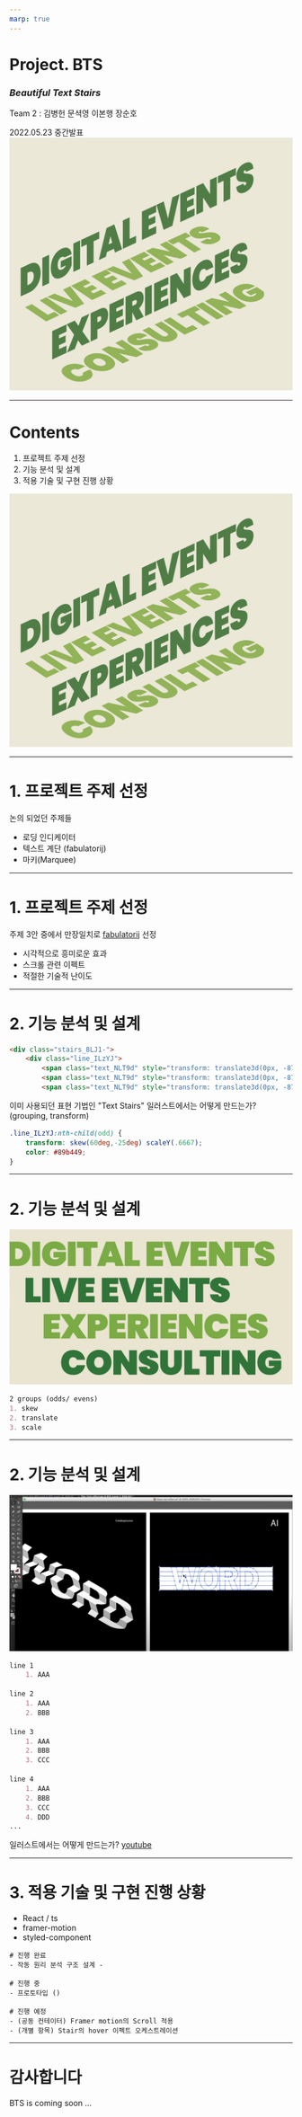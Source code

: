```yaml
---
marp: true
---
```


# **Project. BTS**

### *Beautiful Text Stairs*

>

Team 2 : 김병헌 문셕영 이본행 장순호

2022.05.23 중간발표
![bg left:50% 100%](./static/main1.jpg)

---

# **Contents**

1. 프로젝트 주제 선정
2. 기능 분석 및 설계
3. 적용 기술 및 구현 진행 상황

![bg left:50% 100%](./static/main1.jpg)

---

# **1. 프로젝트 주제 선정**

논의 되었던 주제들
- 로딩 인디케이터
- 텍스트 계단 (fabulatorij)
- 마키(Marquee)

---

# **1. 프로젝트 주제 선정**

주제 3안 중에서 만장일치로 [fabulatorij](https://www.fabulatorij.com/) 선정
- 시각적으로 흥미로운 효과
- 스크롤 관련 이펙트
- 적절한 기술적 난이도

<!-- https://www.fabulatorij.com/ -->

---

# **2. 기능 분석 및 설계**

<!-- ![bg right:50% 100%](./static/sub1.jpg) -->
<!-- https://www.youtube.com/watch?v=vmH8dil_7uI&ab_channel=creatnprocess -->


```html
<div class="stairs_8LJ1-">
    <div class="line_ILzYJ">
        <span class="text_NLT9d" style="transform: translate3d(0px, -87.5079px, 0px);"></span>
        <span class="text_NLT9d" style="transform: translate3d(0px, -87.5079px, 0px);"></span>
        <span class="text_NLT9d" style="transform: translate3d(0px, -87.5079px, 0px);"></span>
```

이미 사용되던 표현 기법인 "Text Stairs"
일러스트에서는 어떻게 만드는가? (grouping, transform)


```css
.line_ILzYJ:nth-child(odd) {
    transform: skew(60deg,-25deg) scaleY(.6667);
    color: #89b449;
}
```

---

# **2. 기능 분석 및 설계**

![bg right:50% 100%](./static/sub2.jpg)
<!-- https://www.youtube.com/watch?v=vmH8dil_7uI&ab_channel=creatnprocess -->


```markdown
2 groups (odds/ evens)
1. skew
2. translate
3. scale
```

---

# **2. 기능 분석 및 설계**

![bg right:50% 100%](./static/sub1.jpg)
<!-- https://www.youtube.com/watch?v=vmH8dil_7uI&ab_channel=creatnprocess -->


```markdown
line 1
    1. AAA

line 2
    1. AAA
    2. BBB

line 3
    1. AAA
    2. BBB
    3. CCC

line 4
    1. AAA
    2. BBB
    3. CCC
    4. DDD
...
```
일러스트에서는 어떻게 만드는가? [youtube](https://www.youtube.com/watch?v=vmH8dil_7uI&ab_channel=creatnprocess)

---


# **3. 적용 기술 및 구현 진행 상황**

- React / ts
- framer-motion
- styled-component


```
# 진행 완료
- 작동 원리 분석 구조 설계 - 

# 진행 중
- 프로토타입 ()

# 진행 예정
- (공동 컨테이터) Framer motion의 Scroll 적용
- (개별 항목) Stair의 hover 이펙트 오케스트레이션
```
---

# 감사합니다
BTS is coming soon ...